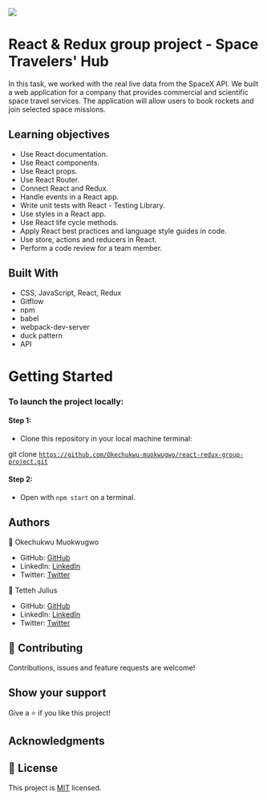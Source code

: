 ![](https://img.shields.io/badge/Microverse-blueviolet)

# React & Redux group project - Space Travelers' Hub

In this task, we worked with the real live data from the SpaceX API. We built a web application for a company that provides commercial and scientific space travel services. The application will allow users to book rockets and join selected space missions.


 ## Learning objectives
- Use React documentation.
- Use React components.
- Use React props.
- Use React Router.
- Connect React and Redux.
- Handle events in a React app.
- Write unit tests with React - Testing Library.
- Use styles in a React app.
- Use React life cycle methods.
- Apply React best practices and language style guides in code.
- Use store, actions and reducers in React.
- Perform a code review for a team member.

## Built With

- CSS, JavaScript, React, Redux
- Gitflow
- npm
- babel
- webpack-dev-server
- duck pattern
- API


# Getting Started

### To launch the project locally:

#### Step 1:
- Clone this repository in your local machine terminal:

git clone <code>https://github.com/Okechukwu-muokwugwo/react-redux-group-project.git</code>

#### Step 2:

- Open with <code>npm start</code> on a terminal.

## Authors

👤 Okechukwu Muokwugwo

- GitHub: [GitHub](https://github.com/Okechukwu-muokwugwo)
- LinkedIn: [LinkedIn](https://www.linkedin.com/in/okeimuokwugwo/)
- Twitter: [Twitter](https://twitter.com/excel4eva)

👤 Tetteh Julius

- GitHub: [GitHub](https://github.com/j-tee)
- LinkedIn: [LinkedIn](https://www.linkedin.com/in/julius-tetteh-0121ab7b/)
- Twitter: [Twitter](https://twitter.com/JuliusTee)


## 🤝 Contributing

Contributions, issues and feature requests are welcome!


## Show your support

Give a ⭐️ if you like this project!

## Acknowledgments

## 📝 License

This project is [MIT](https://github.com/Okechukwu-muokwugwo/react-redux-group-project/blob/space-traveler-setup/LICENSE.md) licensed.
